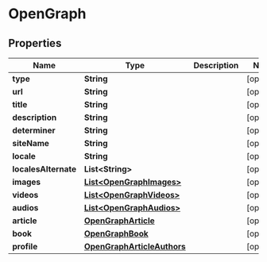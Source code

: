 
# OpenGraph

## Properties
Name | Type | Description | Notes
------------ | ------------- | ------------- | -------------
**type** | **String** |  |  [optional]
**url** | **String** |  |  [optional]
**title** | **String** |  |  [optional]
**description** | **String** |  |  [optional]
**determiner** | **String** |  |  [optional]
**siteName** | **String** |  |  [optional]
**locale** | **String** |  |  [optional]
**localesAlternate** | **List&lt;String&gt;** |  |  [optional]
**images** | [**List&lt;OpenGraphImages&gt;**](OpenGraphImages.md) |  |  [optional]
**videos** | [**List&lt;OpenGraphVideos&gt;**](OpenGraphVideos.md) |  |  [optional]
**audios** | [**List&lt;OpenGraphAudios&gt;**](OpenGraphAudios.md) |  |  [optional]
**article** | [**OpenGraphArticle**](OpenGraphArticle.md) |  |  [optional]
**book** | [**OpenGraphBook**](OpenGraphBook.md) |  |  [optional]
**profile** | [**OpenGraphArticleAuthors**](OpenGraphArticleAuthors.md) |  |  [optional]



